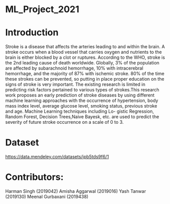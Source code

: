 # ML_Project_2021

# Introduction
Stroke is a disease that affects the arteries leading to and within the brain. A stroke occurs when a blood vessel that carries oxygen and nutrients to the brain is either blocked by a clot or ruptures. According to the WHO, stroke is the 2nd leading cause of death worldwide. Globally, 3% of the population are affected by subarachnoid hemorrhage, 10% with intracerebral hemorrhage, and the majority of 87% with ischemic stroke. 80% of the time these strokes can be prevented, so putting in place proper education on the signs of stroke is very important. The existing research is limited in predicting risk factors pertained to various types of strokes.This research work proposes an early prediction of stroke diseases by using different machine learning approaches with the occurrence of hypertension, body mass index level, average glucose level, smoking status, previous stroke and age. Machine Learning techniques including Lo- gistic Regression, Random Forest, Decision Trees,Naive Bayesk, etc. are used to predict the severity of future stroke occurrence on a scale of 0 to 3.

# Dataset
https://data.mendeley.com/datasets/jpb5tds9f6/1

# Contributors:
Harman Singh (2019042)
Amisha Aggarwal (2019016)
Yash Tanwar (2019130)
Meenal Gurbaxani (2019438)
